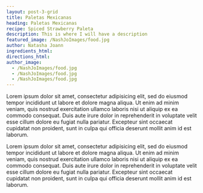 ```yaml
---
layout: post-3-grid
title: Paletas Mexicanas
heading: Paletas Mexicanas
recipe: Spiced Strawberry Paleta
description: This is where I will have a description
featured_image: /NashJoImages/food.jpg
author: Natasha Joann
ingredients_html:
directions_html:
author_image:
  - /NashJoImages/food.jpg
  - /NashJoImages/food.jpg
  - /NashJoImages/food.jpg
---
```


<p> Lorem ipsum dolor sit amet, consectetur adipisicing elit, sed do eiusmod tempor incididunt ut labore et dolore magna aliqua. Ut enim ad minim veniam, quis nostrud exercitation ullamco laboris nisi ut aliquip ex ea commodo consequat. Duis aute irure dolor in reprehenderit in voluptate velit esse cillum dolore eu fugiat nulla pariatur. Excepteur sint occaecat cupidatat non proident, sunt in culpa qui officia deserunt mollit anim id est laborum.

Lorem ipsum dolor sit amet, consectetur adipisicing elit, sed do eiusmod tempor incididunt ut labore et dolore magna aliqua. Ut enim ad minim veniam, quis nostrud exercitation ullamco laboris nisi ut aliquip ex ea commodo consequat. Duis aute irure dolor in reprehenderit in voluptate velit esse cillum dolore eu fugiat nulla pariatur. Excepteur sint occaecat cupidatat non proident, sunt in culpa qui officia deserunt mollit anim id est laborum. </p>
